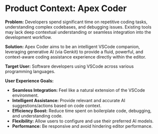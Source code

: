 <!-- Version: 1.0 | Last Updated: 2025-07-04 -->

# Product Context: Apex Coder

**Problem:** Developers spend significant time on repetitive coding tasks, understanding complex codebases, and debugging issues. Existing tools may lack deep contextual understanding or seamless integration into the development workflow.

**Solution:** Apex Coder aims to be an intelligent VSCode companion, leveraging generative AI (via Genkit) to provide a fluid, powerful, and context-aware coding assistance experience directly within the editor.

**Target User:** Software developers using VSCode across various programming languages.

**User Experience Goals:**

- **Seamless Integration:** Feel like a natural extension of the VSCode environment.
- **Intelligent Assistance:** Provide relevant and accurate AI suggestions/actions based on code context.
- **Efficiency Boost:** Reduce time spent on boilerplate code, debugging, and understanding code.
- **Flexibility:** Allow users to configure and use their preferred AI models.
- **Performance:** Be responsive and avoid hindering editor performance.
